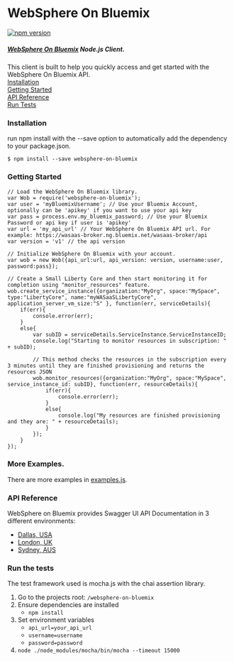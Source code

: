 # WebSphere On Bluemix
[![npm version](https://badge.fury.io/js/websphere-on-bluemix.svg)](https://badge.fury.io/js/websphere-on-bluemix)

##### [WebSphere On Bluemix](https://console.ng.bluemix.net/docs/services/ApplicationServeronCloud/index.html) Node.js Client.

This client is built to help you quickly access and get started with the WebSphere On Bluemix API.  
[Installation](#installation)  
[Getting Started](#getting-started)  
[API Reference](#api-reference)  
[Run Tests](#run-the-tests)  


### Installation
run npm install with the --save option to automatically add the dependency to your package.json.

`$ npm install --save websphere-on-bluemix`

### Getting Started
```
// Load the WebSphere On Bluemix library.
var Wob = require('websphere-on-bluemix');
var user = 'myBluemixUsername'; // Use your Bluemix Account, optionally can be 'apikey' if you want to use your api key
var pass = process.env.my_bluemix_password; // Use your Bluemix Password or api key if user is 'apikey'
var url = 'my_api_url' // Your WebSphere On Bluemix API url. For example: https://wasaas-broker.ng.bluemix.net/wasaas-broker/api
var version = 'v1' // the api version

// Initialize WebSphere On Bluemix with your account.
var wob = new Wob({api_url:url, api_version: version, username:user, password:pass});

// Create a Small Liberty Core and then start monitoring it for completion using "monitor_resources" feature.
wob.create_service_instance({organization:"MyOrg", space:"MySpace", type:"LibertyCore", name:"myWASaaSLibertyCore", application_server_vm_size:"S" }, function(err, serviceDetails){
	if(err){
		console.error(err);
	}
	else{
		var subID = serviceDetails.ServiceInstance.ServiceInstanceID;
		console.log("Starting to monitor resources in subscription: " + subID);

		// This method checks the resources in the subscription every 3 minutes until they are finished provisioning and returns the resources JSON 
		wob.monitor_resources({organization:"MyOrg", space:"MySpace", service_instance_id: subID}, function(err, resourceDetails){
			if(err){
				console.error(err);
			}
			else{
				console.log("My resources are finished provisioning and they are: " + resourceDetails);
			}
		});
	}
});
```
### More Examples.

There are more examples in [examples.js](https://github.com/alohr51/websphere-on-bluemix/blob/master/example/examples.js).

### API Reference
WebSphere on Bluemix provides Swagger UI API Documentation in 3 different environments:

* [Dallas, USA](https://wasaas-broker.ng.bluemix.net/wasaas-broker/api)
* [London, UK](https://wasaas-broker.eu-gb.bluemix.net/wasaas-broker/api)
* [Sydney, AUS](https://wasaas-broker.au-syd.bluemix.net/wasaas-broker/api)

### Run the tests
The test framework used is mocha.js with the chai assertion library.

1. Go to the projects root: `/websphere-on-bluemix`
1. Ensure dependencies are installed
	 * `npm install`
1. Set environment variables
	 * `api_url=your_api_url`
	 * `username=username`
	 * `password=password`
1. `node ./node_modules/mocha/bin/mocha --timeout 15000`
